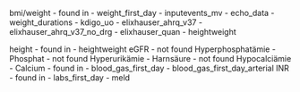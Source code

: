 bmi/weight
    - found in 
        - weight_first_day
        - inputevents_mv
        - echo_data
        - weight_durations
        - kdigo_uo
        - elixhauser_ahrq_v37
        - elixhauser_ahrq_v37_no_drg
        - elixhauser_quan
        - heightweight

height
    - found in 
        - heightweight
eGFR
    - not found
Hyperphosphatämie - Phosphat
    - not found
Hyperurikämie - Harnsäure
    - not found
Hypocalciämie - Calcium
    - found in 
        - blood_gas_first_day
        - blood_gas_first_day_arterial
INR
    - found in
        - labs_first_day
        - meld